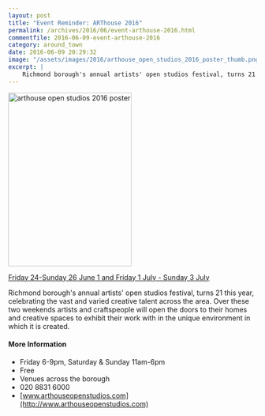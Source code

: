 ```yaml
---
layout: post
title: "Event Reminder: ARThouse 2016"
permalink: /archives/2016/06/event-arthouse-2016.html
commentfile: 2016-06-09-event-arthouse-2016
category: around_town
date: 2016-06-09 20:29:32
image: "/assets/images/2016/arthouse_open_studios_2016_poster_thumb.png"
excerpt: |
    Richmond borough's annual artists' open studios festival, turns 21 this year, celebrating the vast and varied creative talent across the area. Over these two weekends artists and craftspeople will open the doors to their homes and creative spaces to exhibit their work with in the unique environment in which it is created.
---
```


<a href="/assets/images/2016/arthouse_open_studios_2016_poster.png" title="See larger version of - arthouse open studios 2016 poster"><img src="/assets/images/2016/arthouse_open_studios_2016_poster_thumb.png" width="250" height="351" alt="arthouse open studios 2016 poster" class="photo right" /></a>

[Friday 24-Sunday 26 June 1 and Friday 1 July - Sunday 3 July](/directory/art/201006031129)

Richmond borough's annual artists' open studios festival, turns 21 this year, celebrating the vast and varied creative talent across the area. Over these two weekends artists and craftspeople will open the doors to their homes and creative spaces to exhibit their work with in the unique environment in which it is created.

#### More Information

-   Friday 6-9pm, Saturday & Sunday 11am-6pm
-   Free
-   Venues across the borough
-   020 8831 6000
-   [www.arthouseopenstudios.com](http://www.arthouseopenstudios.com)
